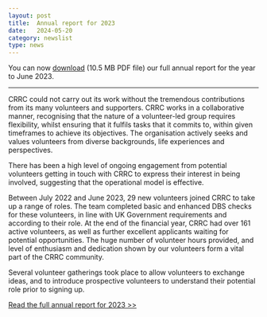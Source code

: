 ```yaml
---
layout: post
title:  Annual report for 2023
date:   2024-05-20
category: newslist
type: news
---
```


You can now [download](/files/2023-06-30-crrc-annual-report.pdf) (10.5 MB PDF file) our full annual report for the year to June 2023.

---

CRRC could not carry out its work without the tremendous contributions from its many volunteers and supporters. CRRC works in a collaborative manner, recognising that the nature of a volunteer-led group requires flexibility, whilst ensuring that it fulfils tasks that it commits to, within given timeframes to achieve its objectives. The organisation actively seeks and values volunteers from diverse backgrounds, life experiences and perspectives.

There has been a high level of ongoing engagement from potential volunteers getting in touch with CRRC to express their interest in being involved, suggesting that the operational model is effective.

Between July 2022 and June 2023, 29 new volunteers joined CRRC to take up a range of roles. The team completed basic and enhanced DBS checks for these volunteers, in line with UK Government requirements and according to their role. At the end of the financial year, CRRC had over 161 active volunteers, as well as further excellent applicants waiting for potential opportunities. The huge number of volunteer hours provided, and level of enthusiasm and dedication shown by our volunteers form a vital part of the CRRC community.

Several volunteer gatherings took place to allow volunteers to exchange ideas, and to introduce prospective volunteers to understand their potential role prior to signing up.

[Read the full annual report for 2023 >>](/files/2023-06-30-crrc-annual-report.pdf)
